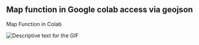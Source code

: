 ## Map function in Google colab access via geojson

Map Function in Colab

<body>
  <img src="assets/Canada Geoson.gif" alt="Descriptive text for the GIF">
</body>

